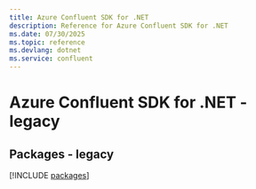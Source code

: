 ```yaml
---
title: Azure Confluent SDK for .NET
description: Reference for Azure Confluent SDK for .NET
ms.date: 07/30/2025
ms.topic: reference
ms.devlang: dotnet
ms.service: confluent
---
```

# Azure Confluent SDK for .NET - legacy
## Packages - legacy
[!INCLUDE [packages](confluent-index.md)]